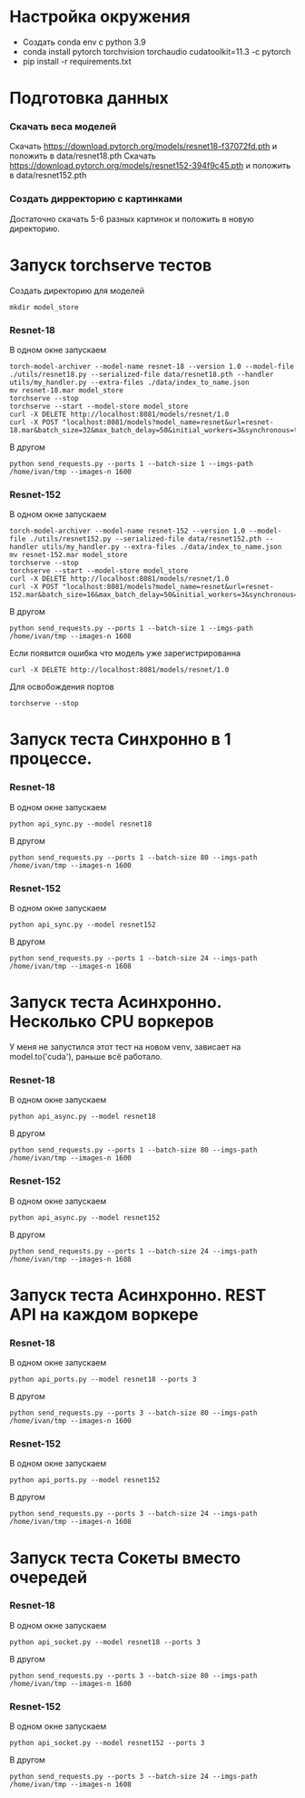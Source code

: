 # Настройка окружения

- Создать conda env с python 3.9
- conda install pytorch torchvision torchaudio cudatoolkit=11.3 -c pytorch
- pip install -r requirements.txt


# Подготовка данных
### Скачать веса моделей
Скачать https://download.pytorch.org/models/resnet18-f37072fd.pth и положить в data/resnet18.pth
Скачать https://download.pytorch.org/models/resnet152-394f9c45.pth и положить в data/resnet152.pth
### Создать дирректорию с картинками
Достаточно скачать 5-6 разных картинок и положить в новую директорию. 

# Запуск torchserve тестов
Создать директорию для моделей
```
mkdir model_store
```
### Resnet-18
В одном окне запускаем 
```
torch-model-archiver --model-name resnet-18 --version 1.0 --model-file ./utils/resnet18.py --serialized-file data/resnet18.pth --handler utils/my_handler.py --extra-files ./data/index_to_name.json
mv resnet-18.mar model_store
torchserve --stop
torchserve --start --model-store model_store
curl -X DELETE http://localhost:8081/models/resnet/1.0
curl -X POST "localhost:8081/models?model_name=resnet&url=resnet-18.mar&batch_size=32&max_batch_delay=50&initial_workers=3&synchronous=true"
```
В другом 
```
python send_requests.py --ports 1 --batch-size 1 --imgs-path /home/ivan/tmp --images-n 1600
```
### Resnet-152
В одном окне запускаем 
```
torch-model-archiver --model-name resnet-152 --version 1.0 --model-file ./utils/resnet152.py --serialized-file data/resnet152.pth --handler utils/my_handler.py --extra-files ./data/index_to_name.json
mv resnet-152.mar model_store
torchserve --stop
torchserve --start --model-store model_store
curl -X DELETE http://localhost:8081/models/resnet/1.0
curl -X POST "localhost:8081/models?model_name=resnet&url=resnet-152.mar&batch_size=16&max_batch_delay=50&initial_workers=3&synchronous=true"
```
В другом 
```
python send_requests.py --ports 1 --batch-size 1 --imgs-path /home/ivan/tmp --images-n 1608
```

Если появится ошибка что модель уже зарегистрированна

```
curl -X DELETE http://localhost:8081/models/resnet/1.0
```

Для освобождения портов 
```
torchserve --stop
```


# Запуск теста Синхронно в 1 процессе.
### Resnet-18
В одном окне запускаем 
```
python api_sync.py --model resnet18
```
В другом 
```
python send_requests.py --ports 1 --batch-size 80 --imgs-path /home/ivan/tmp --images-n 1600
```
### Resnet-152
В одном окне запускаем 
```
python api_sync.py --model resnet152
```
В другом 
```
python send_requests.py --ports 1 --batch-size 24 --imgs-path /home/ivan/tmp --images-n 1608
```


# Запуск теста Асинхронно. Несколько CPU воркеров
У меня не запустился этот тест на новом venv, зависает на model.to('cuda'), раньше всё работало.
### Resnet-18
В одном окне запускаем 
```
python api_async.py --model resnet18 
```
В другом 
```
python send_requests.py --ports 1 --batch-size 80 --imgs-path /home/ivan/tmp --images-n 1600
```
### Resnet-152
В одном окне запускаем 
```
python api_async.py --model resnet152
```
В другом 
```
python send_requests.py --ports 1 --batch-size 24 --imgs-path /home/ivan/tmp --images-n 1608
```


# Запуск теста Асинхронно. REST API на каждом воркере
### Resnet-18
В одном окне запускаем 
```
python api_ports.py --model resnet18 --ports 3 
```
В другом 
```
python send_requests.py --ports 3 --batch-size 80 --imgs-path /home/ivan/tmp --images-n 1600
```

### Resnet-152
В одном окне запускаем 
```
python api_ports.py --model resnet152
```
В другом 
```
python send_requests.py --ports 3 --batch-size 24 --imgs-path /home/ivan/tmp --images-n 1608
```



# Запуск теста Сокеты вместо очередей
### Resnet-18
В одном окне запускаем 
```
python api_socket.py --model resnet18 --ports 3 
```
В другом 
```
python send_requests.py --ports 3 --batch-size 80 --imgs-path /home/ivan/tmp --images-n 1600
```
### Resnet-152
В одном окне запускаем 
```
python api_socket.py --model resnet152 --ports 3 
```
В другом 
```
python send_requests.py --ports 3 --batch-size 24 --imgs-path /home/ivan/tmp --images-n 1608
```
